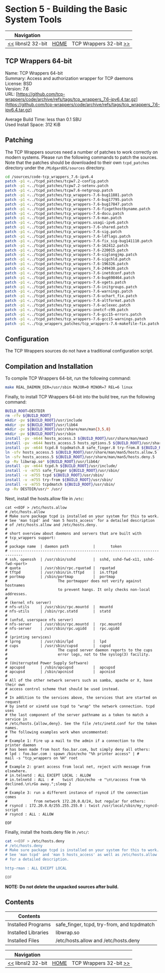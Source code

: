 # Section 5 - Building the Basic System Tools

| Navigation |||
| --- | --- | ---: |
| [<<](./libnsl232bit.md) libnsl2 32-bit | [HOME](../README.md) | TCP Wrappers 32-bit [>>](./tcp_wrappers32bit.md) |

## TCP Wrappers 64-bit

Name: TCP Wrappers 64-bit<br />
Summary: Access and authorization wrapper for TCP daemons<br />
License: BSD<br />
Version: 7.6<br />
URL: [https://github.com/tcp-wrappers/code/archive/refs/tags/tcp_wrappers_7.6-ipv6.4.tar.gz](https://github.com/tcp-wrappers/code/archive/refs/tags/tcp_wrappers_7.6-ipv6.4.tar.gz)<br />

Average Build Time: less than 0.1 SBU<br />
Used Install Space: 312 KiB<br />

## Patching

The TCP Wrappers sources need a number of patches to work correctly on modern systems. Please run the following commands to patch the sources. Note that the patches should be downloaded to their own `tcpd_patches` directory under the `/MidgardOS/sources` directory.

```bash
cd /sources/code-tcp_wrappers_7.6-ipv6.4
patch -p1 <../tcpd_patches/tcpw7.2-config.patch
patch -p1 <../tcpd_patches/tcpw7.2-setenv.patch
patch -p1 <../tcpd_patches/tcpw7.6-netgroup.patch
patch -p1 <../tcpd_patches/tcp_wrappers-7.6-bug11881.patch
patch -p1 <../tcpd_patches/tcp_wrappers-7.6-bug17795.patch
patch -p1 <../tcpd_patches/tcp_wrappers-7.6-bug17847.patch
patch -p1 <../tcpd_patches/tcp_wrappers-7.6-fixgethostbyname.patch
patch -p1 <../tcpd_patches/tcp_wrappers-7.6-docu.patch
patch -p1 <../tcpd_patches/tcp_wrappers-7.6-man.patch
patch -p1 <../tcpd_patches/tcp_wrappers.usagi-ipv6.patch
patch -p1 <../tcpd_patches/tcp_wrappers-7.6-shared.patch
patch -p1 <../tcpd_patches/tcp_wrappers-7.6-sig.patch
patch -p1 <../tcpd_patches/tcp_wrappers-7.6-ldflags.patch
patch -p1 <../tcpd_patches/tcp_wrappers-7.6-fix_sig-bug141110.patch
patch -p1 <../tcpd_patches/tcp_wrappers-7.6-162412.patch
patch -p1 <../tcpd_patches/tcp_wrappers-7.6-220015.patch
patch -p1 <../tcpd_patches/tcp_wrappers-7.6-siglongjmp.patch
patch -p1 <../tcpd_patches/tcp_wrappers-7.6-sigchld.patch
patch -p1 <../tcpd_patches/tcp_wrappers-7.6-196326.patch
patch -p1 <../tcpd_patches/tcp_wrappers_7.6-249430.patch
patch -p1 <../tcpd_patches/tcp_wrappers-7.6-inetdconf.patch
patch -p1 <../tcpd_patches/tcp_wrappers-7.6-bug698464.patch
patch -p1 <../tcpd_patches/tcp_wrappers-7.6-xgets.patch
patch -p1 <../tcpd_patches/tcp_wrappers-7.6-initgroups.patch
patch -p1 <../tcpd_patches/tcp_wrappers-7.6-warnings.patch
patch -p1 <../tcpd_patches/tcp_wrappers-7.6-uchart_fix.patch
patch -p1 <../tcpd_patches/tcp_wrappers-7.6-altformat.patch
patch -p1 <../tcpd_patches/tcp_wrappers-7.6-aclexec.patch
patch -p1 <../tcpd_patches/tcp_wrappers-inetcf-c99.patch
patch -p1 <../tcpd_patches/tcp_wrappers-7.6-gcc15-errors.patch
patch -p1 <../tcpd_patches/tcp_wrappers-7.6-gcc15-warnings.patch
patch -p1 <../tcp_wrappers_patches/tcp_wrappers-7.6-makefile-fix.patch
```

## Configuration

The TCP Wrappers sources do not have a traditional configuration script.

## Compilation and Installation

To compile TCP Wrappers 64-bit, run the following command:

```bash
make REAL_DAEMON_DIR=/usr/sbin MAJOR=0 MINOR=7 REL=6 linux
```

Finally, to install TCP Wrappers 64-bit into the build tree, run the following command:

```bash
BUILD_ROOT=DESTDIR
rm -rfv ${BUILD_ROOT}
mkdir -pv ${BUILD_ROOT}/usr/include
mkdir -pv ${BUILD_ROOT}/usr/lib64
mkdir -pv ${BUILD_ROOT}/usr/share/man/man{3,5,8}
mkdir -pv ${BUILD_ROOT}/usr/sbin
install -pv -m644 hosts_access.3 ${BUILD_ROOT}/usr/share/man/man3
install -pv -m644 hosts_access.5 hosts_options.5 ${BUILD_ROOT}/usr/share/man/man5
install -pv -m644 tcpd.8 tcpdmatch.8 safe_finger.8 try-from.8 ${BUILD_ROOT}/usr/share/man/man8
ln -sfv hosts_access.5 ${BUILD_ROOT}/usr/share/man/man5/hosts.allow.5
ln -sfv hosts_access.5 ${BUILD_ROOT}/usr/share/man/man5/hosts.deny.5
cp -Rv libwrap.so* ${BUILD_ROOT}/usr/lib64/
install -pv -m644 tcpd.h ${BUILD_ROOT}/usr/include/
install -v -m755 safe_finger ${BUILD_ROOT}/usr/sbin/
install -v -m755 tcpd ${BUILD_ROOT}/usr/sbin/
install -v -m755 try-from ${BUILD_ROOT}/usr/sbin/
install -v -m755 tcpdmatch ${BUILD_ROOT}/usr/sbin/
cp -Rv DESTDIR/usr/* /usr/
```

Next, install the hosts.allow file in `/etc`:

```bash:
cat <<EOF > /etc/hosts.allow
# /etc/hosts.allow
# Make sure package tcpd is installed on your system for this to work.
# See 'man tcpd' and 'man 5 hosts_access' for a detailed description
# of /etc/hosts.allow and /etc/hosts.deny.
#
# short overview about daemons and servers that are built with
# tcp_wrappers support:
# 
# package name  | daemon path           |       token
# ----------------------------------------------------------------------------
# ssh, openssh  | /usr/sbin/sshd        |  sshd, sshd-fwd-x11, sshd-fwd-<port>
# quota         | /usr/sbin/rpc.rquotad |  rquotad
# tftpd         | /usr/sbin/in.tftpd    |  in.tftpd
# portmap       | /sbin/portmap         |  portmap
#                       The portmapper does not verify against hostnames
#                       to prevent hangs. It only checks non-local addresses.
# 
# (kernel nfs server)
# nfs-utils     | /usr/sbin/rpc.mountd  |  mountd
# nfs-utils     | /sbin/rpc.statd       |  statd
#
# (unfsd, userspace nfs server)
# nfs-server    | /usr/sbin/rpc.mountd  |  rpc.mountd
# nfs-server    | /usr/sbin/rpc.ugidd   |  rpc.ugidd
#
# (printing services)
# lprng         | /usr/sbin/lpd         |  lpd
# cups          | /usr/sbin/cupsd       |  cupsd
#                       The cupsd server daemon reports to the cups
#                       error logs, not to the syslog(3) facility.
#
# (Uniterrupted Power Supply Software)
# apcupsd       | /sbin/apcupsd         |  apcupsd
# apcupsd       | /sbin/apcnisd         |  apcnisd
# 
# All of the other network servers such as samba, apache or X, have their own
# access control scheme that should be used instead.
#
# In addition to the services above, the services that are started on request 
# by inetd or xinetd use tcpd to "wrap" the network connection. tcpd uses
# the last component of the server pathname as a token to match a service in
# /etc/hosts.{allow,deny}. See the file /etc/inetd.conf for the token names.
# The following examples work when uncommented:
#
# Example 1: Fire up a mail to the admin if a connection to the printer daemon
# has been made from host foo.bar.com, but simply deny all others:
# lpd : foo.bar.com : spawn /bin/echo "%h printer access" | #                               mail -s "tcp_wrappers on %H" root
# 
# Example 2: grant access from local net, reject with message from elsewhere.
# in.telnetd : ALL EXCEPT LOCAL : ALLOW
# in.telnetd : ALL : #    twist /bin/echo -e "\n\raccess from %h declined.\n\rGo away.";sleep 2
#
# Example 3: run a different instance of rsyncd if the connection comes 
#            from network 172.20.0.0/24, but regular for others:
# rsyncd : 172.20.0.0/255.255.255.0 : twist /usr/local/sbin/my_rsyncd-script
# rsyncd : ALL : ALLOW

EOF
```

Finally, install the hosts.deny file in `/etc/`:

```bash
cat <<EOF > /etc/hosts.deny
# /etc/hosts.deny
# Make sure package tcpd is installed on your system for this to work.
# See 'man tcpd' and 'man 5 hosts_access' as well as /etc/hosts.allow
# for a detailed description.

http-rman : ALL EXCEPT LOCAL

EOF
```

**NOTE: Do not delete the unpacked sources after build.**

## Contents

| Contents | |
| --- | --- |
| Installed Programs | safe_finger, tcpd, try-from, and tcpdmatch |
| Installed Libraries | libwrap.so |
| Installed Files | /etc/hosts.allow and /etc/hosts.deny |

| Navigation |||
| --- | --- | ---: |
| [<<](./libnsl232bit.md) libnsl2 32-bit | [HOME](../README.md) | TCP Wrappers 32-bit [>>](./tcp_wrappers32bit.md) |
